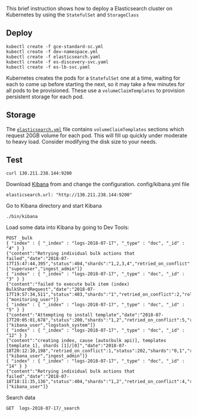 This brief instruction shows how to deploy a Elasticsearch cluster on Kubernetes by using the `StatefulSet` and `StorageClass`

## Deploy

```shell
kubectl create -f gce-standard-sc.yml
kubectl create -f dev-namespace.yml
kubectl create -f elasticsearch.yaml
kubectl create -f es-discovery-svc.yaml
kubectl create -f es-lb-svc.yaml
```
Kubernetes creates the pods for a `StatefulSet` one at a time, waiting for each to come up before starting the next, so it may take a few minutes for all pods to be provisioned.
These use a `volumeClaimTemplates` to provision persistent storage for each pod.

## Storage

The [`elasticsearch.yml`](elasticsearch.yml) file contains `volumeClaimTemplates` sections which request 20GB volume for each pod. This will fill up quickly under moderate to heavy load. Consider modifying the disk size to your needs.

## Test
```shell
curl 130.211.238.144:9200
```

Download [Kibana](https://www.elastic.co/downloads/past-releases/kibana-5-6-0) from  and change the configuration. config/kibana.yml file
```shell
elasticsearch.url: "http://130.211.238.144:9200"
```

Go to Kibana directory and start Kibana
```shell
./bin/kibana
```
Load some data into Kibana by going to Dev Tools:
```shell
POST _bulk
{ "index" : { "_index" : "logs-2018-07-17", "_type" : "doc", "_id" : "4" } }
{"content":"Retrying individual bulk actions that failed","date":"2018-07-17T15:47:44,395","status":404,"shards":"1,2,3,4","retried_on_conflict":4,"roles":["superuser","ingest_admin"]}
{ "index" : { "_index" : "logs-2018-07-17", "_type" : "doc", "_id" : "3" } }
{"content":"failed to execute bulk item (index) BulkShardRequest","date":"2018-07-17T19:57:34,511","status":403,"shards":"1","retried_on_conflict":2,"roles":["monitoring_user"]}
{ "index" : { "_index" : "logs-2018-07-17", "_type" : "doc", "_id" : "5" } }
{"content":"Attempting to install template","date":"2018-07-17T20:05:01,678","status":200,"shards":"1,2","retried_on_conflict":5,"roles":["kibana_user","logstash_system"]}
{ "index" : { "_index" : "logs-2018-07-17", "_type" : "doc", "_id" : "12" } }
{"content":"creating index, cause [auto(bulk api)], templates [template_1], shards [1]/[0]","date":"2018-07-18T20:12:10,198","retried_on_conflict":1,"status":202,"shards":"0,1","roles":["kibana_user","ingest_admin"]}
{ "index" : { "_index" : "logs-2018-07-17", "_type" : "doc", "_id" : "14" } }
{"content":"Retrying individual bulk actions that failed","date":"2018-07-18T18:11:35,136","status":404,"shards":"1,2","retried_on_conflict":4,"roles":["kibana_user"]}
```
Search data
```shell
GET  logs-2018-07-17/_search
```
